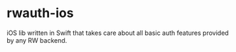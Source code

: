 # rwauth-ios
iOS lib written in Swift that takes care about all basic auth features provided by any RW backend.
